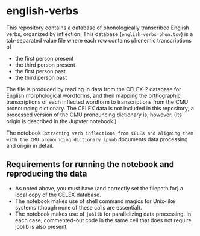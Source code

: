 # english-verbs

This repository contains a database of phonologically transcribed English verbs, organized by inflection. This database (`english-verbs-phon.tsv`) is a tab-separated value file where each row contains phonemic transcriptions of 
 - the first person present
 - the third person present
 - the first person past
 - the third person past

The file is produced by reading in data from the CELEX-2 database for English morphological wordforms, and then mapping the orthographic transcriptions of each inflected wordform to transcriptions from the CMU pronouncing dictionary. The CELEX data is not included in this repository; a processed version of the CMU pronouncing dictionary is, however. (Its origin is described in the Jupyter notebook.)

The notebook `Extracting verb inflections from CELEX and aligning them with the CMU pronouncing dictionary.ipynb` documents data processing and origin in detail.

## Requirements for running the notebook and reproducing the data

 - As noted above, you must have (and correctly set the filepath for) a local copy of the CELEX database.
 - The notebook makes use of shell command magics for Unix-like systems (though none of these calls are essential).
 - The notebook makes use of `joblib` for parallelizing data processing. In each case, commented-out code in the same cell that does not require joblib is also present.
